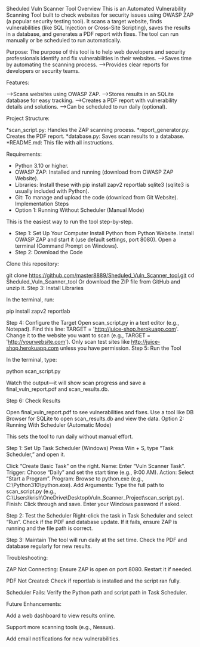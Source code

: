 Sheduled Vuln Scanner Tool
Overview
This is an Automated Vulnerability Scanning Tool built to check websites for security issues using OWASP ZAP (a popular security testing tool). It scans a target website, finds vulnerabilities (like SQL Injection or Cross-Site Scripting), saves the results in a database, and generates a PDF report with fixes. The tool can run manually or be scheduled to run automatically.

Purpose:
The purpose of this tool is to help web developers and security professionals identify and fix vulnerabilities in their websites.
-->Saves time by automating the scanning process.
-->Provides clear reports for developers or security teams.

Features:

-->Scans websites using OWASP ZAP.
-->Stores results in an SQLite database for easy tracking.
-->Creates a PDF report with vulnerability details and solutions.
-->Can be scheduled to run daily (optional).

Project Structure:

*scan_script.py: Handles the ZAP scanning process.
*report_generator.py: Creates the PDF report.
*database.py: Saves scan results to a database.
*README.md: This file with all instructions.

Requirements:

+ Python 3.10 or higher.
+ OWASP ZAP: Installed and running (download from OWASP ZAP Website).
+ Libraries: Install these with pip install zapv2 reportlab sqlite3 (sqlite3 is usually included with Python).
+ Git: To manage and upload the code (download from Git Website).
Implementation Steps
+ Option 1: Running Without Scheduler (Manual Mode)

This is the easiest way to run the tool step-by-step.

- Step 1: Set Up Your Computer
Install Python from Python Website.
Install OWASP ZAP and start it (use default settings, port 8080).
Open a terminal (Command Prompt on Windows).
- Step 2: Download the Code

Clone this repository:

git clone https://github.com/master8889/Sheduled_Vuln_Scanner_tool.git
cd Sheduled_Vuln_Scanner_tool
Or download the ZIP file from GitHub and unzip it.
Step 3: Install Libraries

In the terminal, run:

pip install zapv2 reportlab

Step 4: Configure the Target
Open scan_script.py in a text editor (e.g., Notepad).
Find this line: TARGET = 'http://juice-shop.herokuapp.com'.
Change it to the website you want to scan (e.g., TARGET = 'http://yourwebsite.com'). Only scan test sites like http://juice-shop.herokuapp.com unless you have permission.
Step 5: Run the Tool

In the terminal, type:

python scan_script.py

Watch the output—it will show scan progress and save a final_vuln_report.pdf and scan_results.db.

Step 6: Check Results

Open final_vuln_report.pdf to see vulnerabilities and fixes.
Use a tool like DB Browser for SQLite to open scan_results.db and view the data.
Option 2: Running With Scheduler (Automatic Mode)

This sets the tool to run daily without manual effort.

Step 1: Set Up Task Scheduler (Windows)
Press Win + S, type “Task Scheduler,” and open it.

Click “Create Basic Task” on the right.
Name: Enter “Vuln Scanner Task”.
Trigger: Choose “Daily” and set the start time (e.g., 9:00 AM).
Action: Select “Start a Program”.
Program: Browse to python.exe (e.g., C:\Python310\python.exe).
Add Arguments: Type the full path to scan_script.py (e.g., C:\Users\krish\OneDrive\Desktop\Vuln_Scanner_Project\scan_script.py).
Finish: Click through and save. Enter your Windows password if asked.

Step 2: Test the Scheduler
Right-click the task in Task Scheduler and select “Run”.
Check if the PDF and database update.
If it fails, ensure ZAP is running and the file path is correct.

Step 3: Maintain
The tool will run daily at the set time.
Check the PDF and database regularly for new results.

Troubleshooting:

ZAP Not Connecting: Ensure ZAP is open on port 8080. Restart it if needed.

PDF Not Created: Check if reportlab is installed and the script ran fully.

Scheduler Fails: Verify the Python path and script path in Task Scheduler.

Future Enhancements:

Add a web dashboard to view results online.

Support more scanning tools (e.g., Nessus).

Add email notifications for new vulnerabilities.
